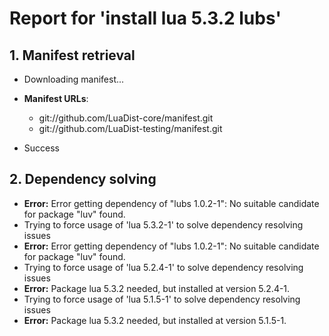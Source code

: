 # Report for 'install lua 5.3.2 lubs'


## 1. Manifest retrieval

- Downloading manifest...

- **Manifest URLs**:
    - git://github.com/LuaDist-core/manifest.git
    - git://github.com/LuaDist-testing/manifest.git
- Success

## 2. Dependency solving

- **Error:** Error getting dependency of "lubs 1.0.2-1": No suitable candidate for package "luv" found.
- Trying to force usage of 'lua 5.3.2-1' to solve dependency resolving issues
- **Error:** Error getting dependency of "lubs 1.0.2-1": No suitable candidate for package "luv" found.
- Trying to force usage of 'lua 5.2.4-1' to solve dependency resolving issues
- **Error:** Package lua 5.3.2 needed, but installed at version 5.2.4-1.
- Trying to force usage of 'lua 5.1.5-1' to solve dependency resolving issues
- **Error:** Package lua 5.3.2 needed, but installed at version 5.1.5-1.
